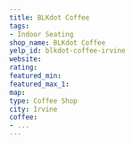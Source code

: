 ```yaml
---
title: BLKdot Coffee
tags:
- Indoor Seating
shop_name: BLKdot Coffee
yelp_id: blkdot-coffee-irvine
website:
rating:
featured_min:
featured_max_1:
map:
type: Coffee Shop
city: Irvine
coffee:
- ...
---
```

